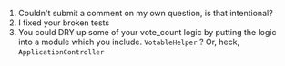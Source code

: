 1.  Couldn't submit a comment on my own question, is that intentional?
1.  I fixed your broken tests
1.  You could DRY up some of your vote_count logic by putting the logic into a
    module which you include. `VotableHelper` ?  Or, heck,
    `ApplicationController`
